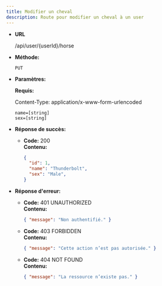 ```yaml
---
title: Modifier un cheval
description: Route pour modifier un cheval à un user
---
```


* **URL**

  /api/user/{userId}/horse

* **Méthode:**
  
  `PUT`

* **Paramètres:**

  **Requis:**

    Content-Type: application/x-www-form-urlencoded
 
    `name=[string]`<br>
    `sex=[string]`<br>

* **Réponse de succès:**
  
  * **Code:** 200 <br />
    **Contenu:** 
    ```json
    {
      "id": 1,
      "name": "Thunderbolt",
      "sex": "Male",
    }
    ```

* **Réponse d'erreur:**

  * **Code:** 401 UNAUTHORIZED <br />
    **Contenu:** 
    ```json
    { "message": "Non authentifié." }
    ```

  * **Code:** 403 FORBIDDEN <br />
    **Contenu:** 
    ```json
    { "message": "Cette action n’est pas autorisée." }
    ```

  * **Code:** 404 NOT FOUND <br />
    **Contenu:** 
    ```json
    { "message": "La ressource n’existe pas." }
    ```
